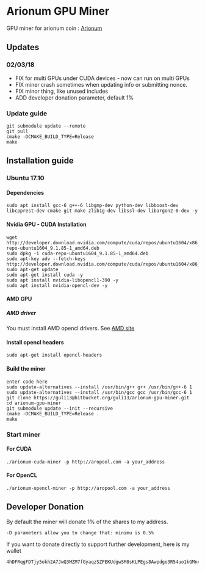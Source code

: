 
# Arionum GPU Miner #

GPU miner for arionum coin : [Arionum](https://www.arionum.com/)

## Updates ##

### 02/03/18

* FIX for multi GPUs under CUDA devices - now can run on multi GPUs
* FIX miner crash sometimes when updating info or submitting nonce.
* FIX minor thing, like unused includes
* ADD developer donation parameter, default 1%

### Update guide

    git submodule update --remote
    git pull
    cmake -DCMAKE_BUILD_TYPE=Release
    make

## Installation guide ###

### Ubuntu 17.10
#### Dependencies

    sudo apt install gcc-6 g++-6 libgmp-dev python-dev libboost-dev libcpprest-dev cmake git make zlib1g-dev libssl-dev libargon2-0-dev -y
#### Nvidia GPU - CUDA Installation

    wget http://developer.download.nvidia.com/compute/cuda/repos/ubuntu1604/x86_64/cuda-repo-ubuntu1604_9.1.85-1_amd64.deb
    sudo dpkg -i cuda-repo-ubuntu1604_9.1.85-1_amd64.deb 
    sudo apt-key adv --fetch-keys http://developer.download.nvidia.com/compute/cuda/repos/ubuntu1604/x86_64/7fa2af80.pub
    sudo apt-get update
    sudo apt-get install cuda -y 
    sudo apt install nvidia-libopencl1-390 -y
    sudo apt install nvidia-opencl-dev -y
#### AMD GPU
##### AMD driver
You must install AMD opencl drivers.
See [AMD site](http://support.amd.com/en-us/kb-articles/Pages/AMDGPU-PRO-Driver-for-Linux-Release-Notes.aspx)

#### Install opencl headers

    sudo apt-get install opencl-headers
    
#### Build the miner

    enter code here
    sudo update-alternatives --install /usr/bin/g++ g++ /usr/bin/g++-6 1
    sudo update-alternatives --install /usr/bin/gcc gcc /usr/bin/gcc-6 1
    git clone https://guli13@bitbucket.org/guli13/arionum-gpu-miner.git
    cd arionum-gpu-miner
    git submodule update --init --recursive
    cmake -DCMAKE_BUILD_TYPE=Release .
    make


### Start miner ###
#### For CUDA

    ./arionum-cuda-miner -p http://aropool.com -a your_address
#### For OpenCL

    ./arionum-opencl-miner -p http://aropool.com -a your_address


## Developer Donation

By default the miner will donate 1% of the shares to my address.

    -D parameters allow you to change that: minimu is 0.5%

If you want to donate directly to support further development, here is my wallet 

    4hDFRqgFDTjy5okh2A7JwQ3MZM7fGyaqzSZPEKUdgwSM8sKLPEgs8Awpdgo3R54uo1kGMnxujQQpF94qV6SxEjRL
    
